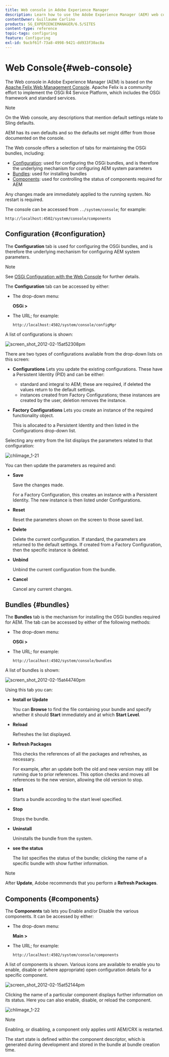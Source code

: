 ```yaml
---
title: Web console in Adobe Experience Manager
description: Learn how to use the Adobe Experience Manager (AEM) web console.
contentOwner: Guillaume Carlino
products: SG_EXPERIENCEMANAGER/6.5/SITES
content-type: reference
topic-tags: configuring
feature: Configuring
exl-id: 9acbf61f-73a8-4998-9421-dd933f30ac8a
---
```

# Web Console{#web-console}

The Web console in Adobe Experience Manager (AEM) is based on the [Apache Felix Web Management Console](https://felix.apache.org/documentation/subprojects/apache-felix-web-console.html). Apache Felix is a community effort to implement the OSGi R4 Service Platform, which includes the OSGi framework and standard services.

>[!NOTE]
>
>On the Web console, any descriptions that mention default settings relate to Sling defaults.
>
>AEM has its own defaults and so the defaults set might differ from those documented on the console.

The Web console offers a selection of tabs for maintaining the OSGi bundles, including:

* [Configuration](#configuration): used for configuring the OSGi bundles, and is therefore the underlying mechanism for configuring AEM system parameters
* [Bundles](#bundles): used for installing bundles
* [Components](#components): used for controlling the status of components required for AEM

Any changes made are immediately applied to the running system. No restart is required.

The console can be accessed from `../system/console`; for example:

`http://localhost:4502/system/console/components`

## Configuration {#configuration}

The **Configuration** tab is used for configuring the OSGi bundles, and is therefore the underlying mechanism for configuring AEM system parameters.

>[!NOTE]
>
>See [OSGi Configuration with the Web Console](/help/sites-deploying/configuring-osgi.md) for further details.

The **Configuration** tab can be accessed by either:

* The drop-down menu:

  **OSGi &gt;**

* The URL; for example:

  `http://localhost:4502/system/console/configMgr`

A list of configurations is shown:

![screen_shot_2012-02-15at52308pm](assets/screen_shot_2012-02-15at52308pm.png)

There are two types of configurations available from the drop-down lists on this screen:

* **Configurations**
  Lets you update the existing configurations. These have a Persistent Identity (PID) and can be either:

    * standard and integral to AEM; these are required, if deleted the values return to the default settings.
    * instances created from Factory Configurations; these instances are created by the user, deletion removes the instance.

* **Factory Configurations**
  Lets you create an instance of the required functionality object.

  This is allocated to a Persistent Identity and then listed in the Configurations drop-down list.

Selecting any entry from the list displays the parameters related to that configuration:

![chlimage_1-21](assets/chlimage_1-21a.png)

You can then update the parameters as required and:

* **Save**

  Save the changes made.

  For a Factory Configuration, this creates an instance with a Persistent Identity. The new instance is then listed under Configurations.

* **Reset**

  Reset the parameters shown on the screen to those saved last.

* **Delete**

  Delete the current configuration. If standard, the parameters are returned to the default settings. If created from a Factory Configuration, then the specific instance is deleted.

* **Unbind**

  Unbind the current configuration from the bundle.

* **Cancel**

  Cancel any current changes.

## Bundles {#bundles}

The **Bundles** tab is the mechanism for installing the OSGi bundles required for AEM. The tab can be accessed by either of the following methods:

* The drop-down menu:

  **OSGi &gt;**

* The URL; for example:

  `http://localhost:4502/system/console/bundles`

A list of bundles is shown:

![screen_shot_2012-02-15at44740pm](assets/screen_shot_2012-02-15at44740pm.png)

Using this tab you can:

* **Install or Update**

  You can **Browse** to find the file containing your bundle and specify whether it should **Start** immediately and at which **Start Level**.

* **Reload**

  Refreshes the list displayed.

* **Refresh Packages**

  This checks the references of all the packages and refreshes, as necessary.

  For example, after an update both the old and new version may still be running due to prior references. This option checks and moves all references to the new version, allowing the old version to stop.

* **Start**

  Starts a bundle according to the start level specified.

* **Stop**

  Stops the bundle.

* **Uninstall**

  Uninstalls the bundle from the system.

* **see the status**

  The list specifies the status of the bundle; clicking the name of a specific bundle with show further information.

>[!NOTE]
>
>After **Update**, Adobe recommends that you perform a **Refresh Packages**.

## Components {#components}

The **Components** tab lets you Enable and/or Disable the various components. It can be accessed by either:

* The drop-down menu:

  **Main &gt;**

* The URL; for example:

  `http://localhost:4502/system/console/components`

A list of components is shown. Various icons are available to enable you to enable, disable or (where appropriate) open configuration details for a specific component.

![screen_shot_2012-02-15at52144pm](assets/screen_shot_2012-02-15at52144pm.png)

Clicking the name of a particular component displays further information on its status. Here you can also enable, disable, or reload the component.

![chlimage_1-22](assets/chlimage_1-22a.png)

>[!NOTE]
>
>Enabling, or disabling, a component only applies until AEM/CRX is restarted.
>
>The start state is defined within the component descriptor, which is generated during development and stored in the bundle at bundle creation time.
